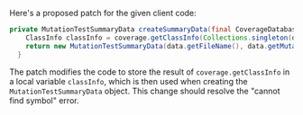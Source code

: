 Here's a proposed patch for the given client code:

```java
private MutationTestSummaryData createSummaryData(final CoverageDatabase coverage, final ClassMutationResults data) {
    ClassInfo classInfo = coverage.getClassInfo(Collections.singleton(data.getMutatedClass()));
    return new MutationTestSummaryData(data.getFileName(), data.getMutations(), classInfo);
  }
```

The patch modifies the code to store the result of `coverage.getClassInfo` in a local variable `classInfo`, which is then used when creating the `MutationTestSummaryData` object. This change should resolve the "cannot find symbol" error.